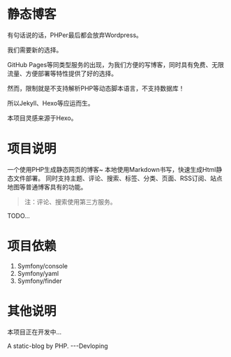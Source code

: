 # 静态博客

有句话说的话，PHPer最后都会放弃Wordpress。

我们需要新的选择。

GitHub Pages等同类型服务的出现，为我们方便的写博客，同时具有免费、无限流量、方便部署等特性提供了好的选择。

然而，限制就是不支持解析PHP等动态脚本语言，不支持数据库！

所以Jekyll、Hexo等应运而生。

本项目灵感来源于Hexo。

# 项目说明
一个使用PHP生成静态网页的博客~
本地使用Markdown书写，快速生成Html静态文件部署。
同时支持主题、评论、搜索、标签、分类、页面、RSS订阅、站点地图等普通博客具有的功能。
> 注：评论、搜索使用第三方服务。

TODO...

# 项目依赖

1. Symfony/console
2. Symfony/yaml
3. Symfony/finder

# 其他说明

本项目正在开发中...



A static-blog by PHP. ---Devloping
